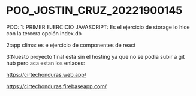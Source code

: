 # POO_JOSTIN_CRUZ_20221900145
POO:
  1: PRIMER EJERCICIO JAVASCRIPT: Es el ejercicio  de storage lo hice con la tercera opción  index.db
  
  2:app clima: es e ejercicio de componentes de react
  
  3:Nuesto proyecto final esta sin el hosting ya que no se podia subir a git hub pero aca estan los enlaces: 
  
  https://cirtechonduras.web.app/
  
  https://cirtechonduras.firebaseapp.com/
